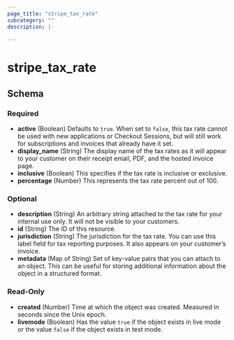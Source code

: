 ```yaml
---
page_title: "stripe_tax_rate"
subcategory: ""
description: |-
  
---
```


# stripe_tax_rate

## Schema

### Required

- **active** (Boolean) Defaults to `true`. When set to `false`, this tax rate cannot be used with new applications or Checkout Sessions, but will still work for subscriptions and invoices that already have it set.
- **display_name** (String) The display name of the tax rates as it will appear to your customer on their receipt email, PDF, and the hosted invoice page.
- **inclusive** (Boolean) This specifies if the tax rate is inclusive or exclusive.
- **percentage** (Number) This represents the tax rate percent out of 100.

### Optional

- **description** (String) An arbitrary string attached to the tax rate for your internal use only. It will not be visible to your customers.
- **id** (String) The ID of this resource.
- **jurisdiction** (String) The jurisdiction for the tax rate. You can use this label field for tax reporting purposes. It also appears on your customer’s invoice.
- **metadata** (Map of String) Set of key-value pairs that you can attach to an object. This can be useful for storing additional information about the object in a structured format.

### Read-Only

- **created** (Number) Time at which the object was created. Measured in seconds since the Unix epoch.
- **livemode** (Boolean) Has the value `true` if the object exists in live mode or the value `false` if the object exists in test mode.


